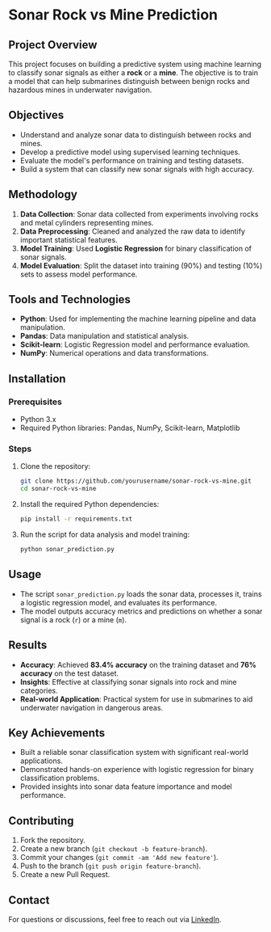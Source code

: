  # Sonar Rock vs Mine Prediction

## Project Overview

This project focuses on building a predictive system using machine learning to classify sonar signals as either a **rock** or a **mine**. The objective is to train a model that can help submarines distinguish between benign rocks and hazardous mines in underwater navigation.

## Objectives

- Understand and analyze sonar data to distinguish between rocks and mines.
- Develop a predictive model using supervised learning techniques.
- Evaluate the model's performance on training and testing datasets.
- Build a system that can classify new sonar signals with high accuracy.

## Methodology

1. **Data Collection**: Sonar data collected from experiments involving rocks and metal cylinders representing mines.
2. **Data Preprocessing**: Cleaned and analyzed the raw data to identify important statistical features.
3. **Model Training**: Used **Logistic Regression** for binary classification of sonar signals.
4. **Model Evaluation**: Split the dataset into training (90%) and testing (10%) sets to assess model performance.

## Tools and Technologies

- **Python**: Used for implementing the machine learning pipeline and data manipulation.
- **Pandas**: Data manipulation and statistical analysis.
- **Scikit-learn**: Logistic Regression model and performance evaluation.
- **NumPy**: Numerical operations and data transformations.

## Installation

### Prerequisites

- Python 3.x
- Required Python libraries: Pandas, NumPy, Scikit-learn, Matplotlib

### Steps

1. Clone the repository:
    ```bash
    git clone https://github.com/yourusername/sonar-rock-vs-mine.git
    cd sonar-rock-vs-mine
    ```

2. Install the required Python dependencies:
    ```bash
    pip install -r requirements.txt
    ```

3. Run the script for data analysis and model training:
    ```bash
    python sonar_prediction.py
    ```

## Usage

- The script `sonar_prediction.py` loads the sonar data, processes it, trains a logistic regression model, and evaluates its performance.
- The model outputs accuracy metrics and predictions on whether a sonar signal is a rock (`r`) or a mine (`m`).

## Results

- **Accuracy**: Achieved **83.4% accuracy** on the training dataset and **76% accuracy** on the test dataset.
- **Insights**: Effective at classifying sonar signals into rock and mine categories.
- **Real-world Application**: Practical system for use in submarines to aid underwater navigation in dangerous areas.

## Key Achievements

- Built a reliable sonar classification system with significant real-world applications.
- Demonstrated hands-on experience with logistic regression for binary classification problems.
- Provided insights into sonar data feature importance and model performance.

## Contributing

1. Fork the repository.
2. Create a new branch (`git checkout -b feature-branch`).
3. Commit your changes (`git commit -am 'Add new feature'`).
4. Push to the branch (`git push origin feature-branch`).
5. Create a new Pull Request.

## Contact

For questions or discussions, feel free to reach out via [LinkedIn](https://www.linkedin.com/in/amanrajfr/).
